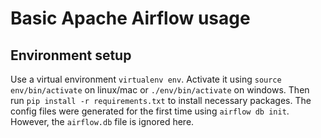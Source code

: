 # Basic Apache Airflow usage

## Environment setup

Use a virtual environment `virtualenv env`. Activate it using `source env/bin/activate` on linux/mac or `./env/bin/activate` on windows. Then run `pip install -r requirements.txt` to install necessary packages. The config files were generated for the first time using `airflow db init`. However, the `airflow.db` file is ignored here.
